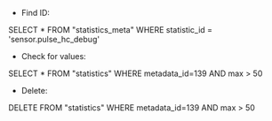 - Find ID:

SELECT * FROM "statistics_meta" WHERE statistic_id = 'sensor.pulse_hc_debug'

- Check for values:

SELECT * FROM "statistics" WHERE metadata_id=139 AND max > 50

- Delete:

DELETE FROM "statistics" WHERE metadata_id=139 AND max > 50

